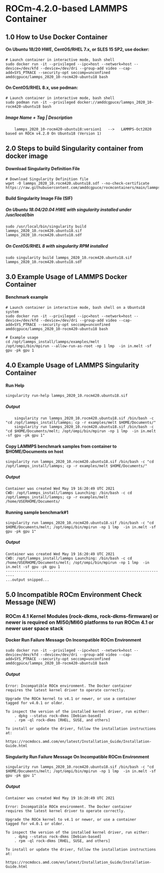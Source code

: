 # ROCm-4.2.0-based LAMMPS Container

## 1.0 How to Use Docker Container
#### On Ubuntu 18/20 HWE, CentOS/RHEL 7.x, or SLES 15 SP2, use docker:
```
# Launch container in interactive mode, bash shell
sudo docker run -it --privileged --ipc=host --network=host --device=/dev/kfd --device=/dev/dri --group-add video --cap-add=SYS_PTRACE --security-opt seccomp=unconfined amddcgpuce/lammps_2020_10-rocm420-ubuntu18 bash
```
#### On CentOS/RHEL 8.x, use podman:
```
# Launch container in interactive mode, bash shell
sudo podman run -it --privileged docker://amddcgpuce/lammps_2020_10-rocm420-ubuntu18 bash
```
##### Image Name + Tag | Description
```
    lammps_2020_10-rocm420-ubuntu18:version1   -->   LAMMPS-Oct2020 based on ROCm v4.2.0 On Ubuntu18 (Version 1)
```

## 2.0 Steps to build Singularity container from docker image
#### Download Singularity Definition File
```
# Download Singularity Definition file
wget -O lammps_2020_10.rocm420.ubuntu18.sdf --no-check-certificate https://raw.githubusercontent.com/amddcgpuce/rocmcontainers/main/lammps/rocm420/ubuntu18/lammps_2020_10.rocm420.ubuntu18.sdf
```
#### Build Singularity Image File (SIF)
##### On Ubuntu 18.04/20.04 HWE with singularity installed under /usr/local/bin
```
sudo /usr/local/bin/singularity build lammps_2020_10.rocm420.ubuntu18.sif lammps_2020_10.rocm420.ubuntu18.sdf
```
##### On CentOS/RHEL 8 with singularity RPM installed
```
sudo singularity build lammps_2020_10.rocm420.ubuntu18.sif lammps_2020_10.rocm420.ubuntu18.sdf
```

## 3.0 Example Usage of LAMMPS Docker Container
#### Benchmark example
```
# Launch container in interactive mode, bash shell on a Ubuntu18 system
sudo docker run -it --privileged --ipc=host --network=host --device=/dev/kfd --device=/dev/dri --group-add video --cap-add=SYS_PTRACE --security-opt seccomp=unconfined amddcgpuce/lammps_2020_10-rocm420-ubuntu18 bash

# Example usage
cd /opt/lammps_install/lammps/examples/melt
/opt/ompi/bin/mpirun --allow-run-as-root -np 1 lmp  -in in.melt -sf gpu -pk gpu 1
```

## 4.0 Example Usage of LAMMPS Singularity Container
#### Run Help
```
singularity run-help lammps_2020_10.rocm420.ubuntu18.sif
```
##### Output
```
    singularity run lammps_2020_10.rocm420.ubuntu18.sif /bin/bash -c "cd /opt/lammps_install/lammps; cp -r examples/melt $HOME/Documents/"
    singularity run lammps_2020_10.rocm420.ubuntu18.sif /bin/bash -c "cd $HOME/Documents/melt; /opt/ompi/bin/mpirun -np 1 lmp  -in in.melt -sf gpu -pk gpu 1"
```
#### Copy LAMMPS benchmark samples from container to $HOME/Documents on host
```
singularity run lammps_2020_10.rocm420.ubuntu18.sif /bin/bash -c "cd /opt/lammps_install/lammps; cp -r examples/melt $HOME/Documents/"
```
##### Output
```
Container was created Wed May 19 16:20:49 UTC 2021
CWD: /opt/lammps_install/lammps Launching: /bin/bash -c cd /opt/lammps_install/lammps; cp -r examples/melt /home/USERHOME/Documents/
```
#### Running sample benchmark#1
```
singularity run lammps_2020_10.rocm420.ubuntu18.sif /bin/bash -c "cd $HOME/Documents/melt; /opt/ompi/bin/mpirun -np 1 lmp  -in in.melt -sf gpu -pk gpu 1"
```
##### Output
```
Container was created Wed May 19 16:20:49 UTC 2021
CWD: /opt/lammps_install/lammps Launching: /bin/bash -c cd /home/USERHOME/Documents/melt; /opt/ompi/bin/mpirun -np 1 lmp  -in in.melt -sf gpu -pk gpu 1
--------------------------------------------------------------------------
...output snipped...
```

## 5.0 Incompatible ROCm Environment Check Message (NEW)
### ROCm 4.1 Kernel Modules (rock-dkms, rock-dkms-firmware) or newer is required on MI50/MI60 platforms to run ROCm 4.1 or newer user space stack 

#### Docker Run Failure Message On Incompatible ROCm Environment
```
sudo docker run -it --privileged --ipc=host --network=host --device=/dev/kfd --device=/dev/dri --group-add video --cap-add=SYS_PTRACE --security-opt seccomp=unconfined amddcgpuce/lammps_2020_10-rocm420-ubuntu18 bash
```
##### Output
```
Error: Incompatible ROCm environment. The Docker container
requires the latest kernel driver to operate correctly.

Upgrade the ROCm kernel to v4.1 or newer, or use a container
tagged for v4.0.1 or older.

To inspect the version of the installed kernel driver, run either:
    . dpkg --status rock-dkms [Debian-based]
    . rpm -ql rock-dkms [RHEL, SUSE, and others]

To install or update the driver, follow the installation instructions at:
    https://rocmdocs.amd.com/en/latest/Installation_Guide/Installation-Guide.html
```

#### Singularity Run Failure Message On Incompatible ROCm Environment
```
singularity run lammps_2020_10.rocm420.ubuntu18.sif /bin/bash -c "cd $HOME/Documents/melt; /opt/ompi/bin/mpirun -np 1 lmp  -in in.melt -sf gpu -pk gpu 1"
```
##### Output
```
Container was created Wed May 19 16:20:49 UTC 2021

Error: Incompatible ROCm environment. The Docker container 
requires the latest kernel driver to operate correctly.

Upgrade the ROCm kernel to v4.1 or newer, or use a container 
tagged for v4.0.1 or older.

To inspect the version of the installed kernel driver, run either:
    . dpkg --status rock-dkms [Debian-based]
    . rpm -ql rock-dkms [RHEL, SUSE, and others]

To install or update the driver, follow the installation instructions at:
    https://rocmdocs.amd.com/en/latest/Installation_Guide/Installation-Guide.html
```

